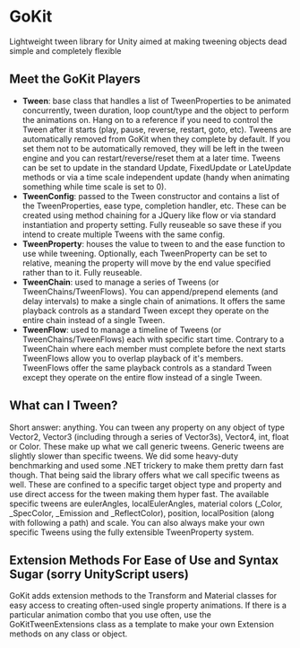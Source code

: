 GoKit
====

Lightweight tween library for Unity aimed at making tweening objects dead simple and completely flexible



Meet the GoKit Players
-----

* **Tween**: base class that handles a list of TweenProperties to be animated concurrently, tween duration, loop count/type and the object to perform the animations on. Hang on to a reference if you need to control the Tween after it starts (play, pause, reverse, restart, goto, etc). Tweens are automatically removed from GoKit
when they complete by default. If you set them not to be automatically removed, they will be left in the tween engine and you can restart/reverse/reset them at a later time. Tweens can be set to update in the standard Update, FixedUpdate or LateUpdate methods or via a time scale independent update (handy when animating something while time scale is set to 0).
* **TweenConfig**: passed to the Tween constructor and contains a list of the TweenProperties, ease type, completion handler, etc. These can be created using method chaining for a JQuery like flow or via standard instantiation and property setting. Fully reuseable so save these if you intend to create multiple Tweens with the same config.
* **TweenProperty**: houses the value to tween to and the ease function to use while tweening. Optionally, each TweenProperty can be set to relative, meaning
the property will move by the end value specified rather than to it. Fully reuseable.
* **TweenChain**: used to manage a series of Tweens (or TweenChains/TweenFlows). You can append/prepend elements (and delay intervals) to make a single chain of animations. It offers the same playback controls as a standard Tween except they operate on the entire chain instead of a single Tween.
* **TweenFlow**: used to manage a timeline of Tweens (or TweenChains/TweenFlows) each with specific start time. Contrary to a TweenChain where each member
must complete before the next starts TweenFlows allow you to overlap playback of it's members. TweenFlows offer the same playback controls as a standard Tween except they operate on the entire flow instead of a single Tween.


What can I Tween?
-----

Short answer: anything. You can tween any property on any object of type Vector2, Vector3 (including through a series of Vector3s), Vector4, int, float or Color. These make up what we call generic tweens. Generic tweens are slightly slower than specific tweens. We did some heavy-duty benchmarking and used some .NET trickery to make them pretty darn fast though. That being said the library offers what we call specific tweens as well. These are confined to a specific target object type and property and use direct access for the tween making them hyper fast. The available specific tweens are eulerAngles, localEulerAngles, material colors (_Color, _SpecColor, _Emission and _ReflectColor), position, localPosition (along with following a path) and scale. You can also always make your own specific Tweens using the fully extensible TweenProperty system.


Extension Methods For Ease of Use and Syntax Sugar (sorry UnityScript users)
----

GoKit adds extension methods to the Transform and Material classes for easy access to creating often-used single property animations. If there is a particular
animation combo that you use often, use the GoKitTweenExtensions class as a template to make your own Extension methods on any class or object.
